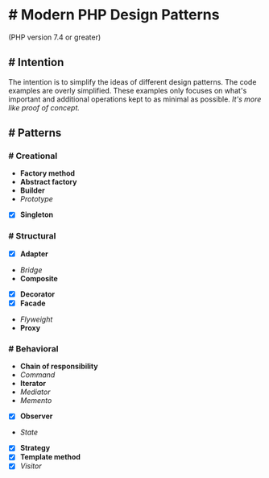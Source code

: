 # # Modern PHP Design Patterns
(PHP version 7.4 or greater)

## # Intention
The intention is to simplify the ideas of different design patterns. The code examples are
overly simplified. These examples only focuses on what's important and additional operations kept to as minimal as possible. *It's more like proof of concept.*

## # Patterns
### # Creational
* **Factory method**
* **Abstract factory**
* **Builder**
* *Prototype*
* [x] **Singleton**

### # Structural
* [x] **Adapter**
* *Bridge*
* **Composite**
* [x] **Decorator**
* [x] **Facade**
* *Flyweight*
* **Proxy**

### # Behavioral
* **Chain of responsibility**
* *Command*
* **Iterator**
* *Mediator*
* *Memento*
* [x] **Observer**
* *State*
* [x] **Strategy**
* [x] **Template method**
* [x] *Visitor*
